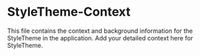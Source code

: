 # StyleTheme-Context

This file contains the context and background information for the StyleTheme in the application. Add your detailed context here for StyleTheme. 